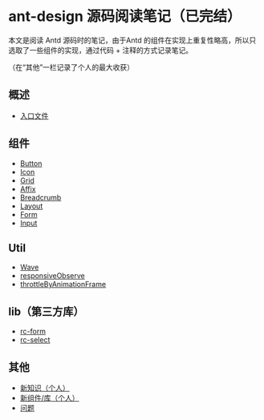 # ant-design 源码阅读笔记（已完结）
本文是阅读 Antd 源码时的笔记，由于Antd 的组件在实现上重复性略高，所以只选取了一些组件的实现，通过代码 + 注释的方式记录笔记。

（在“其他”一栏记录了个人的最大收获）

## 概述
+ [入口文件](https://github.com/a1029563229/Antd-Source-Code/tree/master/entry)

## 组件
+ [Button](https://github.com/a1029563229/Antd-Source-Code/tree/master/Components/Button)
+ [Icon](https://github.com/a1029563229/Antd-Source-Code/tree/master/Components/Icon)
+ [Grid](https://github.com/a1029563229/Antd-Source-Code/tree/master/Components/Grid)
+ [Affix](https://github.com/a1029563229/Antd-Source-Code/tree/master/Components/Affix)
+ [Breadcrumb](https://github.com/a1029563229/Antd-Source-Code/tree/master/Components/Breadcrumb)
+ [Layout](https://github.com/a1029563229/Antd-Source-Code/tree/master/Components/Layout)
+ [Form](https://github.com/a1029563229/Antd-Source-Code/tree/master/Components/Form)
+ [Input](https://github.com/a1029563229/Antd-Source-Code/tree/master/Components/Input)

## Util
+ [Wave](https://github.com/a1029563229/Antd-Source-Code/tree/master/Components/Util/Wave)
+ [responsiveObserve](https://github.com/a1029563229/Antd-Source-Code/tree/master/Components/Util/responsiveObserve)
+ [throttleByAnimationFrame](https://github.com/a1029563229/Antd-Source-Code/tree/master/Components/Util/throttleByAnimationFrame)

## lib（第三方库）
+ [rc-form](https://github.com/a1029563229/Antd-Source-Code/tree/master/lib/rc-form)
+ [rc-select](https://github.com/a1029563229/Antd-Source-Code/tree/master/lib/rc-select)

## 其他
+ [新知识（个人）](https://github.com/a1029563229/Antd-Source-Code/tree/master/New)
+ [新组件/库（个人）](https://github.com/a1029563229/Antd-Source-Code/tree/master/New/lib)
+ [问题](https://github.com/a1029563229/Antd-Source-Code/tree/master/Questions)